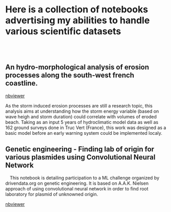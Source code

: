# Here is a collection of notebooks advertising my abilities to handle various scientific datasets
<br>
<br>

## An hydro-morphological analysis of erosion processes along the south-west french coastline.

[nbviewer](https://nbviewer.jupyter.org/github/env-models/Beach_erosion/blob/master/Storm%20Impact%20Indicator_2.ipynb)

As the storm induced erosion processes are still a research topic, this analysis aims at understanding how the storm energy variable (based on wave heigh and storm duration) could correlate with volumes of eroded beach. Taking as an input 5 years of hydroclimatic model data as well as 162 ground surveys done in Truc Vert (France), this work was designed as a basic model before an early warning system could be implemented localy.


## Genetic engineering - Finding lab of origin for various plasmides using Convolutional Neural Network
 This notebook is detailing participation to a ML challenge organized by drivendata.org on genetic engineering. It is based on A.A.K. Nielsen approach of using convolutional neural network in order to find root laboratory for plasmid of unknowned origin.

[nbviewer](https://nbviewer.jupyter.org/github/env-models/Genetic_engineering/blob/main/Genetic%20Engineering_01_21.ipynb)


